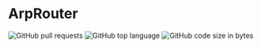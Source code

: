 # ArpRouter

![GitHub pull requests](https://img.shields.io/github/issues-pr/jhonnyli/ArpRouter)
![GitHub top language](https://img.shields.io/github/languages/top/jhonnyli/arprouter)
![GitHub code size in bytes](https://img.shields.io/github/languages/code-size/jhonnyli/arprouter)
